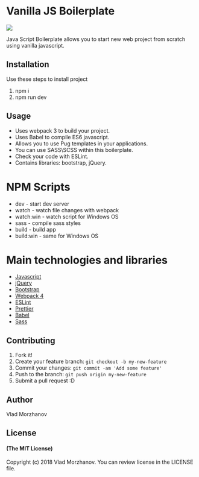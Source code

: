 # Vanilla JS Boilerplate

<img src="https://i.imgur.com/4SvrKpE.jpg?1"/>

Java Script Boilerplate allows you to start new web project from scratch using vanilla javascript.

## Installation

Use these steps to install project
1. npm i
2. npm run dev

## Usage

* Uses webpack 3 to build your project. 
* Uses Babel to compile ES6 javascript. 
* Allows you to use Pug templates in your applications. 
* You can use SASS\SCSS within this boilerplate.
* Check your code with ESLint.
* Contains libraries: bootstrap, jQuery.

# NPM Scripts

* dev - start dev server
* watch - watch file changes with webpack
* watch:win - watch script for Windows OS
* sass - compile sass styles
* build - build app
* build:win - same for Windows OS

# Main technologies and libraries

- <a href="https://developer.mozilla.org/bm/docs/Web/JavaScript">Javascript</a>
- <a href="https://jquery.com/">jQuery</a>
- <a href="https://getbootstrap.com/">Bootstrap</a>
- <a href="https://webpack.js.org/">Webpack 4</a>
- <a href="https://eslint.org/">ESLint</a>
- <a href="https://github.com/prettier/prettier">Prettier</a>
- <a href="https://babeljs.io/">Babel</a>
- <a href="https://sass-lang.com/">Sass</a>

## Contributing

1. Fork it!
2. Create your feature branch: `git checkout -b my-new-feature`
3. Commit your changes: `git commit -am 'Add some feature'`
4. Push to the branch: `git push origin my-new-feature`
5. Submit a pull request :D

## Author

Vlad Morzhanov

## License

#### (The MIT License)

Copyright (c) 2018 Vlad Morzhanov.
You can review license in the LICENSE file.

